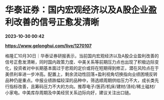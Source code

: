 # 华泰证券：国内宏观经济以及A股企业盈利改善的信号正愈发清晰

**2023-10-30 00:42**

**https://www.gelonghui.com/live/1270107**

格隆汇10月30日｜华泰证券研报表示，当前国内宏观经济以及A股企业盈利改善的信号正愈发清晰，同时国内政策力度、中美关系等前期压力点也出现了积极边际变化，投资者对中长期基本面过于悲观的定价或将在短期得到修正，潜在风险点在于美债利率进一步冲高。配置上，剩余流动性回落+盈利视角切换指向业绩困境反转品种仍是重点。中报业绩跌幅较深的品种中，筛选顺周期供给压力不大，成长类先行指标改善，且筹码压力不大的方向。推荐电子/医药/机床/建材/涤纶/稀土磁材/小家电。中美库存周期及中美经贸关系边际向好，建议关注出口链。